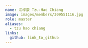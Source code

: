 ```yaml
---
name: 江梓豪 Tzu-Hao Chiang 
image: images/members/309551116.jpg 
role: master
aliases:
  - tzu hao chiang
links:
  github: link_to_github 
---
```

